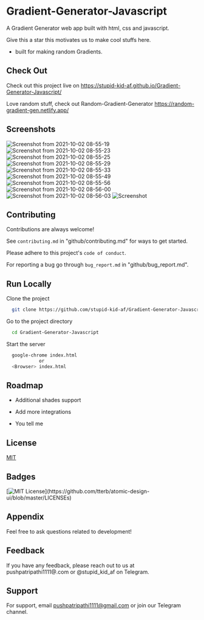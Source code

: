
# Gradient-Generator-Javascript

A Gradient Generator web app built with html, css and javascript.

Give this a star this motivates us to make cool stuffs here.

- built for making random Gradients.

## Check Out

Check out this project live on 
https://stupid-kid-af.github.io/Gradient-Generator-Javascript/

Love random stuff, check out Random-Gradient-Generator
https://random-gradient-gen.netlify.app/


## Screenshots

![Screenshot from 2021-10-02 08-55-19](https://user-images.githubusercontent.com/54206927/135702172-aff621c4-08e6-4e40-95b7-600842ec652d.png)
![Screenshot from 2021-10-02 08-55-23](https://user-images.githubusercontent.com/54206927/135702173-1b5103d0-d0df-4437-89b6-28723e64f248.png)
![Screenshot from 2021-10-02 08-55-25](https://user-images.githubusercontent.com/54206927/135702174-10f68502-fbd2-4b07-8262-90ef400d2a87.png)
![Screenshot from 2021-10-02 08-55-29](https://user-images.githubusercontent.com/54206927/135702176-b1aaa149-c9c7-4899-8fea-43500b784040.png)
![Screenshot from 2021-10-02 08-55-33](https://user-images.githubusercontent.com/54206927/135702177-a7fcfbb2-2ea9-4e5c-abca-dfb89b668e7a.png)
![Screenshot from 2021-10-02 08-55-49](https://user-images.githubusercontent.com/54206927/135702178-1a14a424-860b-4f28-a31c-93496afc5734.png)
![Screenshot from 2021-10-02 08-55-56](https://user-images.githubusercontent.com/54206927/135702179-b850c896-eb20-4e95-9eb0-cc1c07d77609.png)
![Screenshot from 2021-10-02 08-56-00](https://user-images.githubusercontent.com/54206927/135702180-ca26188c-c711-4c32-a6c5-8fcfb9044de4.png)
![Screenshot from 2021-10-02 08-56-03](https://user-images.githubusercontent.com/54206927/135702181-d71ed351-dd52-45bc-9a1e-bc35cdf5bc7b.png)
![Screenshot](https://user-images.githubusercontent.com/54206927/135630750-2a80a287-b2c1-43dc-af6a-af0a66403b18.png)

  
## Contributing

Contributions are always welcome!

See `contributing.md` in "github/contributing.md" for ways to get started.

Please adhere to this project's `code of conduct`.

For reporting a bug go through `bug_report.md` in "github/bug_report.md".

  
## Run Locally

Clone the project

```bash
  git clone https://github.com/stupid-kid-af/Gradient-Generator-Javascript.git
```

Go to the project directory

```bash
  cd Gradient-Generator-Javascript
```

Start the server

```bash
  google-chrome index.html
            or
  <Browser> index.html
```

  
## Roadmap

- Additional shades support

- Add more integrations

- You tell me

  
## License

[MIT](https://choosealicense.com/licenses/mit/)

  
## Badges

[![MIT License](https://img.shields.io/apm/l/atomic-design-ui.svg?)](https://github.com/tterb/atomic-design-ui/blob/master/LICENSEs)

## Appendix

Feel free to ask questions related to development!

  
## Feedback

If you have any feedback, please reach out to us at pushpatripathi1111@.com
                or
@stupid_kid_af  on Telegram.              
## Support

For support, email pushpatripathi1111@gmail.com or join our Telegram channel.

  
